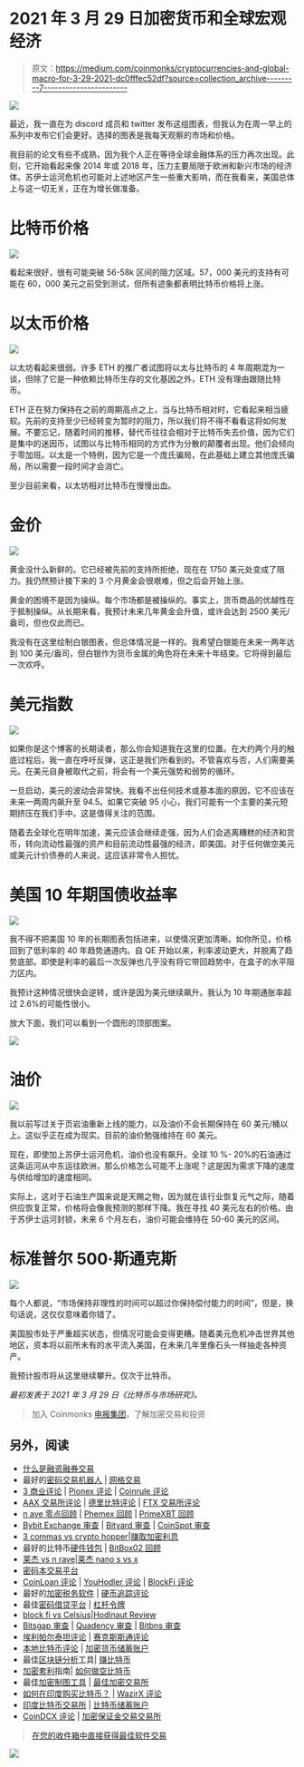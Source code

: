 # 2021 年 3 月 29 日加密货币和全球宏观经济

> 原文：<https://medium.com/coinmonks/cryptocurrencies-and-global-macro-for-3-29-2021-dc0fffec52df?source=collection_archive---------7----------------------->

![](img/f17e157d8be7eeb3c4333d4124ffe103.png)

最近，我一直在为 discord 成员和 twitter 发布这组图表，但我认为在周一早上的系列中发布它们会更好。选择的图表是我每天观察的市场和价格。

我目前的论文有些不成熟，因为我个人正在等待全球金融体系的压力再次出现。此刻，它开始看起来像 2014 年或 2018 年，压力主要局限于欧洲和新兴市场的经济体。苏伊士运河危机也可能对上述地区产生一些重大影响，而在我看来，美国总体上与这一切无关，正在为增长做准备。

# 比特币价格

![](img/dbf43fbf5f256dc3626e7b82b6ed9687.png)

看起来很好，很有可能突破 56-58k 区间的阻力区域。57，000 美元的支持有可能在 60，000 美元之前受到测试，但所有迹象都表明比特币价格将上涨。

# 以太币价格

![](img/608772cbd8472702d0b06641ff9ddc35.png)

以太坊看起来很弱。许多 ETH 的推广者试图将以太与比特币的 4 年周期混为一谈，但除了它是一种依赖比特币生存的文化基因之外，ETH 没有理由跟随比特币。

ETH 正在努力保持在之前的周期高点之上，当与比特币相对时，它看起来相当疲软。先前的支持至少已经转变为暂时的阻力，所以我们将不得不看看这将如何发展。不要忘记，随着时间的推移，替代币往往会相对于比特币失去价值，因为它们是集中的迷因币，试图以与比特币相同的方式作为分散的颠覆者出现。他们会倾向于零加班。以太是一个特例，因为它是一个庞氏骗局，在此基础上建立其他庞氏骗局，所以需要一段时间才会消亡。

至少目前来看，以太坊相对比特币在慢慢出血。

# 金价

![](img/0b2ffda8c6d90189e908f9be52385f17.png)

黄金没什么新鲜的。它已经被先前的支持所拒绝，现在在 1750 美元处变成了阻力。我仍然预计接下来的 3 个月黄金会很艰难，但之后会开始上涨。

黄金的困境不是因为操纵。每个市场都是被操纵的。事实上，货币商品的优越性在于抵制操纵。从长期来看，我预计未来几年黄金会升值，或许会达到 2500 美元/盎司，但也仅此而已。

我没有在这里绘制白银图表，但总体情况是一样的。我希望白银能在未来一两年达到 100 美元/盎司，但白银作为货币金属的角色将在未来十年结束。它将得到最后一次欢呼。

# 美元指数

![](img/dbc01b04f115062eda24c94c6820fb82.png)

如果你是这个博客的长期读者，那么你会知道我在这里的位置。在大约两个月的触底过程后，我一直在呼吁反弹，这正是我们所看到的。不管喜欢与否，人们需要美元。在美元自身被取代之前，将会有一个美元强势和弱势的循环。

一旦启动，美元的波动会非常快。我看不出任何技术或基本面的原因，它不应该在未来一两周内飙升至 94.5。如果它突破 95 小心，我们可能有一个主要的美元短期挤压在我们手中。这是值得关注的范围。

随着去全球化在明年加速，美元应该会继续走强，因为人们会逃离糟糕的经济和货币，转向流动性最强的资产和目前流动性最强的经济，即美国。对于任何做空美元或美元计价债券的人来说，这应该非常令人担忧。

# 美国 10 年期国债收益率

![](img/7e854ebbb6b21a783ce819d427df1c96.png)

我不得不把美国 10 年的长期图表包括进来，以使情况更加清晰。如你所见，价格回到了低利率的 40 年趋势通道内。自 QE 开始以来，利率波动更大，并脱离了趋势底部。即使是利率的最后一次反弹也几乎没有将它带回趋势中，在盒子的水平阻力区内。

我预计这种情况很快会逆转，或许是因为美元继续飙升。我认为 10 年期通胀率超过 2.6%的可能性很小。

放大下面，我们可以看到一个圆形的顶部图案。

![](img/812b3dd6f06360cf8ed78e342736dc32.png)

# 油价

![](img/340172a406220bc0195a78759a482ed0.png)

我以前写过关于页岩油重新上线的能力，以及油价不会长期保持在 60 美元/桶以上。这似乎正在成为现实。目前的油价勉强维持在 60 美元。

现在，即使加上苏伊士运河危机，油价也没有飙升。全球 10 %- 20%的石油通过这条运河从中东运往欧洲，那么价格怎么可能不上涨呢？这是因为需求下降的速度与供给增加的速度相同。

实际上，这对于石油生产国来说是天赐之物，因为就在该行业恢复元气之际，随着供应恢复正常，价格将会像我预测的那样下降。我在寻找 40 美元左右的价格。由于苏伊士运河封锁，未来 6 个月左右，油价可能会维持在 50-60 美元的区间。

# 标准普尔 500·斯通克斯

![](img/b92a6b5c2a6af696efa1035cac099921.png)

每个人都说，“市场保持非理性的时间可以超过你保持偿付能力的时间”，但是，换句话说，这仅仅意味着你错了。

美国股市处于严重超买状态，但情况可能会变得更糟。随着美元危机冲击世界其他地区，资本将以前所未有的水平流入美国，在未来几年里像石头一样抽走各种资产。

我预计股市将从这里继续攀升。仅次于比特币。

*最初发表于 2021 年 3 月 29 日《比特币与市场研究》。*

> 加入 Coinmonks [电报集团](https://t.me/joinchat/EPmjKpNYwRMsBI4p)，了解加密交易和投资

## 另外，阅读

*   [什么是融资融券交易](https://blog.coincodecap.com/margin-trading)
*   最好的[密码交易机器人](/coinmonks/crypto-trading-bot-c2ffce8acb2a) | [网格交易](https://blog.coincodecap.com/grid-trading)
*   [3 商业评论](/coinmonks/3commas-review-an-excellent-crypto-trading-bot-2020-1313a58bec92) | [Pionex 评论](/coinmonks/pionex-review-exchange-with-crypto-trading-bot-1e459d0191ea) | [Coinrule 评论](/coinmonks/coinrule-review-2021-a-beginner-friendly-crypto-trading-bot-daf0504848ba)
*   [AAX 交易所评论](/coinmonks/aax-exchange-review-2021-67c5ea09330c) | [德里比特评论](/coinmonks/deribit-review-options-fees-apis-and-testnet-2ca16c4bbdb2) | [FTX 交易所评论](/coinmonks/ftx-crypto-exchange-review-53664ac1198f)
*   [n ave 零点回顾](/coinmonks/ngrave-zero-review-c465cf8307fc) | [Phemex 回顾](/coinmonks/phemex-review-4cfba0b49e28) | [PrimeXBT 回顾](/coinmonks/primexbt-review-88e0815be858)
*   [Bybit Exchange 审查](/coinmonks/bybit-exchange-review-dbd570019b71) | [Bityard 审查](/coinmonks/bityard-review-7d104239be35) | [CoinSpot 审查](https://blog.coincodecap.com/coinspot-review)
*   [3 commas vs crypto hopper](/coinmonks/3commas-vs-pionex-vs-cryptohopper-best-crypto-bot-6a98d2baa203)|[赚取加密利息](/coinmonks/earn-crypto-interest-b10b810fdda3)
*   最好的比特币[硬件钱包](/coinmonks/the-best-cryptocurrency-hardware-wallets-of-2020-e28b1c124069?source=friends_link&sk=324dd9ff8556ab578d71e7ad7658ad7c) | [BitBox02 回顾](/coinmonks/bitbox02-review-your-swiss-bitcoin-hardware-wallet-c36c88fff29)
*   [莱杰 vs n rave](/coinmonks/ledger-vs-ngrave-zero-7e40f0c1d694)|[莱杰 nano s vs x](/coinmonks/ledger-nano-s-vs-x-battery-hardware-price-storage-59a6663fe3b0)
*   [密码本交易平台](/coinmonks/top-10-crypto-copy-trading-platforms-for-beginners-d0c37c7d698c)
*   [CoinLoan 评论](/coinmonks/coinloan-review-18128b9badc4) | [YouHodler 评论](/coinmonks/youhodler-4-easy-ways-to-make-money-98969b9689f2) | [BlockFi 评论](/coinmonks/blockfi-review-53096053c097)
*   最好的[加密税务软件](/coinmonks/best-crypto-tax-tool-for-my-money-72d4b430816b) | [硬币追踪评论](/coinmonks/cointracking-review-a-reliable-cryptocurrency-tax-software-5114e3eb5737)
*   最佳[密码借贷平台](/coinmonks/top-5-crypto-lending-platforms-in-2020-that-you-need-to-know-a1b675cec3fa) | [杠杆令牌](/coinmonks/leveraged-token-3f5257808b22)
*   [block fi vs Celsius](/coinmonks/blockfi-vs-celsius-vs-hodlnaut-8a1cc8c26630)|[Hodlnaut Review](/coinmonks/hodlnaut-review-best-way-to-hodl-is-to-earn-interest-on-your-bitcoin-6658a8c19edf)
*   [Bitsgap 审查](/coinmonks/bitsgap-review-a-crypto-trading-bot-that-makes-easy-money-a5d88a336df2) | [Quadency 审查](/coinmonks/quadency-review-a-crypto-trading-automation-platform-3068eaa374e1) | [Bitbns 审查](/coinmonks/bitbns-review-38256a07e161)
*   [埃利帕尔泰坦评论](/coinmonks/ellipal-titan-review-85e9071dd029) | [赛克斯斯通评论](/coinmonks/secux-stone-hardware-wallet-review-15-discount-coupon-2020-7577032faa6e)
*   [本地比特币评论](/coinmonks/localbitcoins-review-6cc001c6ed56) | [加密货币储蓄账户](https://blog.coincodecap.com/cryptocurrency-savings-accounts)
*   最佳[区块链分析](https://bitquery.io/blog/best-blockchain-analysis-tools-and-software)工具| [赚比特币](/coinmonks/earn-bitcoin-6e8bd3c592d9)
*   [加密套利](/coinmonks/crypto-arbitrage-guide-how-to-make-money-as-a-beginner-62bfe5c868f6)指南| [如何做空比特币](/coinmonks/how-to-short-bitcoin-568a2d0b4ae5)
*   最佳[加密制图工具](/coinmonks/what-are-the-best-charting-platforms-for-cryptocurrency-trading-85aade584d80) | [最佳加密交易所](/coinmonks/crypto-exchange-dd2f9d6f3769)
*   [如何在印度购买比特币？](/coinmonks/buy-bitcoin-in-india-feb50ddfef94) | [WazirX 评论](/coinmonks/wazirx-review-5c811b074f5b)
*   [印度比特币交易所](/coinmonks/bitcoin-exchange-in-india-7f1fe79715c9) | [比特币储蓄账户](/coinmonks/bitcoin-savings-account-e65b13f92451)
*   [CoinDCX 评论](/coinmonks/coindcx-review-8444db3621a2) | [加密保证金交易交易所](https://blog.coincodecap.com/crypto-margin-trading-exchanges)

> [在您的收件箱中直接获得最佳软件交易](/coinmonks/newsletters/coinmonks)

[![](img/160ce73bd06d46c2250251e7d5969f9d.png)](https://medium.com/coinmonks/newsletters/coinmonks)
